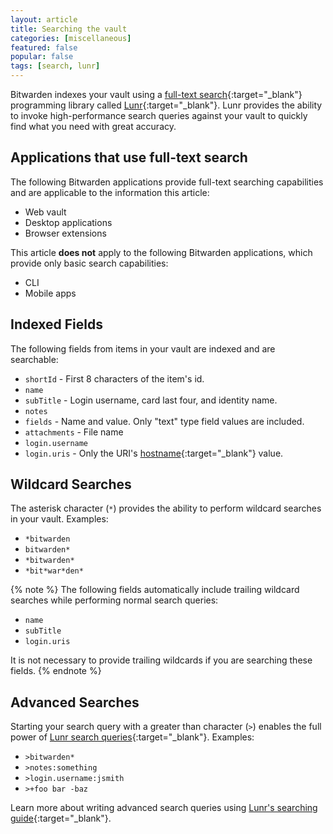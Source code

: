 ```yaml
---
layout: article
title: Searching the vault
categories: [miscellaneous]
featured: false
popular: false
tags: [search, lunr]
---
```


Bitwarden indexes your vault using a [full-text search](https://en.wikipedia.org/wiki/Full-text_search){:target="_blank"} programming library called [Lunr](https://lunrjs.com/){:target="_blank"}. Lunr provides the ability to invoke high-performance search queries against your vault to quickly find what you need with great accuracy.

## Applications that use full-text search

The following Bitwarden applications provide full-text searching capabilities and are applicable to the information this article:

- Web vault
- Desktop applications
- Browser extensions

This article **does not** apply to the following Bitwarden applications, which provide only basic search capabilities:

- CLI
- Mobile apps

## Indexed Fields

The following fields from items in your vault are indexed and are searchable:

- `shortId` - First 8 characters of the item's id.
- `name`
- `subTitle` - Login username, card last four, and identity name.
- `notes`
- `fields` - Name and value. Only "text" type field values are included.
- `attachments` - File name
- `login.username`
- `login.uris` - Only the URI's [hostname](https://developer.mozilla.org/en-US/docs/Web/API/HTMLHyperlinkElementUtils/hostname){:target="_blank"} value.

## Wildcard Searches

The asterisk character (`*`) provides the ability to perform wildcard searches in your vault. Examples:

- `*bitwarden`
- `bitwarden*`
- `*bitwarden*`
- `*bit*war*den*`

{% note %}
The following fields automatically include trailing wildcard searches while performing normal search queries:

- `name`
- `subTitle`
- `login.uris`

It is not necessary to provide trailing wildcards if you are searching these fields.
{% endnote %}

## Advanced Searches

Starting your search query with a greater than character (`>`) enables the full power of [Lunr search queries](https://lunrjs.com/guides/searching.html){:target="_blank"}. Examples:

- `>bitwarden*`
- `>notes:something`
- `>login.username:jsmith`
- `>+foo bar -baz`

Learn more about writing advanced search queries using [Lunr's searching guide](https://lunrjs.com/guides/searching.html){:target="_blank"}.
